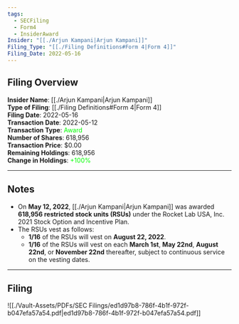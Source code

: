 ```yaml
---
tags:
  - SECFiling
  - Form4
  - InsiderAward
Insider: "[[./Arjun Kampani|Arjun Kampani]]"
Filing_Type: "[[./Filing Definitions#Form 4|Form 4]]"
Filing_Date: 2022-05-16
---
```


## Filing Overview

**Insider Name**: [[./Arjun Kampani|Arjun Kampani]]  
**Type of Filing**: [[./Filing Definitions#Form 4|Form 4]]  
**Filing Date**: 2022-05-16  
**Transaction Date**: 2022-05-12  
**Transaction Type**: <span style="color:lime">Award</span>  
**Number of Shares**: 618,956  
**Transaction Price**: $0.00  
**Remaining Holdings**: 618,956  
**Change in Holdings**: <span style="color:lime">+100%</span>  

---

## Notes

- On **May 12, 2022**, [[./Arjun Kampani|Arjun Kampani]] was awarded **618,956 restricted stock units (RSUs)** under the Rocket Lab USA, Inc. 2021 Stock Option and Incentive Plan.
- The RSUs vest as follows:
  - **1/16** of the RSUs will vest on **August 22, 2022**.
  - **1/16** of the RSUs will vest on each **March 1st**, **May 22nd**, **August 22nd**, or **November 22nd** thereafter, subject to continuous service on the vesting dates.

---

## Filing

![[./Vault-Assets/PDFs/SEC Filings/ed1d97b8-786f-4b1f-972f-b047efa57a54.pdf|ed1d97b8-786f-4b1f-972f-b047efa57a54.pdf]]
